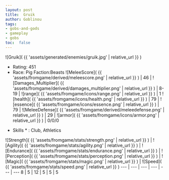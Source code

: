 ```yaml
---
layout: post
title:  Gruik
author: Goblinou
tags:
- gobs-and-gods
- gameplay
- gobs
toc:  false
---
```


![Gruik]( {{ 'assets/generated/enemies/gruik.jpg' | relative_url }} )
- Rating: 451
- Race: Pig  Faction:Beasts
![MeleeScore]( {{ 'assets/fromgame/derived/meleescore.png' | relative_url }} ) | 46 | ![Damages_Multiplier]( {{ 'assets/fromgame/derived/damages_multiplier.png' | relative_url }} ) | 8-19 | ![range]( {{ 'assets/fromgame/icons/range.png' | relative_url }} ) | 1
![health]( {{ 'assets/fromgame/icons/health.png' | relative_url }} ) | 79 | ![essence]( {{ 'assets/fromgame/icons/essence.png' | relative_url }} ) | 79 | ![MeleeDefense]( {{ 'assets/fromgame/derived/meleedefense.png' | relative_url }} ) | 29 | ![armor]( {{ 'assets/fromgame/icons/armor.png' | relative_url }} ) | 0/0/0
* Skills * : Club, Athletics

![Strength]( {{ 'assets/fromgame/stats/strength.png' | relative_url }} ) | ![Agility]( {{ 'assets/fromgame/stats/agility.png' | relative_url }} ) | ![Endurance]( {{ 'assets/fromgame/stats/endurance.png' | relative_url }} ) | ![Perception]( {{ 'assets/fromgame/stats/perception.png' | relative_url }} ) | ![Magic]( {{ 'assets/fromgame/stats/magic.png' | relative_url }} ) | ![Speed]( {{ 'assets/fromgame/stats/speed.png' | relative_url }} )
--- | --- | --- | --- | --- | ---
8 | 5 | 12 | 5 | 5 | 5
